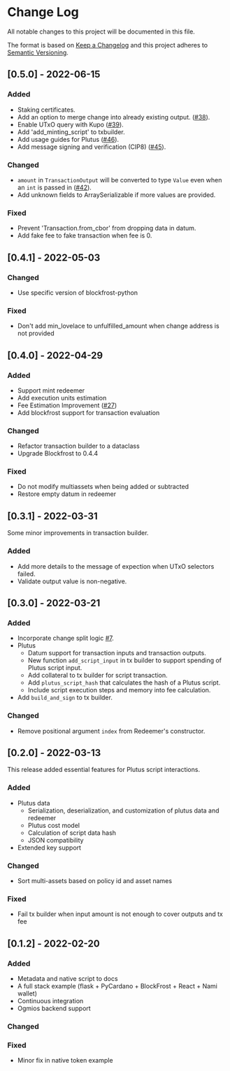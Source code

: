 # Change Log
All notable changes to this project will be documented in this file.
 
The format is based on [Keep a Changelog](http://keepachangelog.com/)
and this project adheres to [Semantic Versioning](http://semver.org/).


## [0.5.0] - 2022-06-15

### Added

- Staking certificates.
- Add an option to merge change into already existing output. ([#38](https://github.com/cffls/pycardano/pull/38)).
- Enable UTxO query with Kupo ([#39](https://github.com/cffls/pycardano/pull/39)).
- Add 'add_minting_script' to txbuilder.
- Add usage guides for Plutus ([#46](https://github.com/cffls/pycardano/pull/46)).
- Add message signing and verification (CIP8) ([#45](https://github.com/cffls/pycardano/pull/45)).

### Changed

- `amount` in `TransactionOutput` will be converted to type `Value` even when an `int` is passed in ([#42](https://github.com/cffls/pycardano/pull/42)).
- Add unknown fields to ArraySerializable if more values are provided.

### Fixed

- Prevent 'Transaction.from_cbor' from dropping data in datum.
- Add fake fee to fake transaction when fee is 0.

## [0.4.1] - 2022-05-03

### Changed

- Use specific version of blockfrost-python

### Fixed

- Don't add min_lovelace to unfulfilled_amount when change address is not provided


## [0.4.0] - 2022-04-29

### Added

- Support mint redeemer
- Add execution units estimation
- Fee Estimation Improvement ([#27](https://github.com/cffls/pycardano/pull/27))
- Add blockfrost support for transaction evaluation

### Changed

- Refactor transaction builder to a dataclass
- Upgrade Blockfrost to 0.4.4

### Fixed

- Do not modify multiassets when being added or subtracted
- Restore empty datum in redeemer



## [0.3.1] - 2022-03-31

Some minor improvements in transaction builder.

### Added

- Add more details to the message of expection when UTxO selectors failed.
- Validate output value is non-negative.



## [0.3.0] - 2022-03-21

### Added

- Incorporate change split logic [#7](https://github.com/cffls/pycardano/pull/7).
- Plutus
  - Datum support for transaction inputs and transaction outputs.
  - New function `add_script_input` in tx builder to support spending of Plutus script input.
  - Add collateral to tx builder for script transaction.
  - Add `plutus_script_hash` that calculates the hash of a Plutus script.
  - Include script execution steps and memory into fee calculation.
- Add `build_and_sign` to tx builder.

### Changed

- Remove positional argument `index` from Redeemer's constructor. 



## [0.2.0] - 2022-03-13

This release added essential features for Plutus script interactions.

### Added

- Plutus data
  - Serialization, deserialization, and customization of plutus data and redeemer
  - Plutus cost model
  - Calculation of script data hash
  - JSON compatibility
- Extended key support

### Changed

- Sort multi-assets based on policy id and asset names

### Fixed

- Fail tx builder when input amount is not enough to cover outputs and tx fee 


 
## [0.1.2] - 2022-02-20
   
### Added

- Metadata and native script to docs
- A full stack example (flask + PyCardano + BlockFrost + React + Nami wallet)
- Continuous integration
- Ogmios backend support

### Changed

 
### Fixed

- Minor fix in native token example